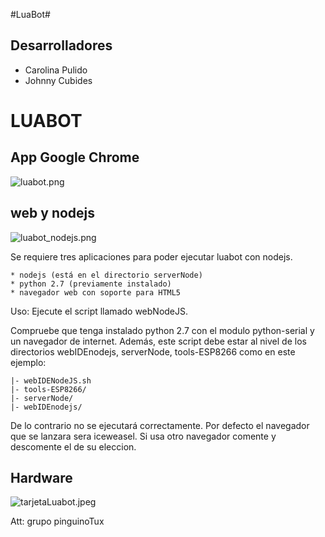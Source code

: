 #LuaBot#

## Desarrolladores ##

* Carolina Pulido
* Johnny Cubides

# LUABOT #

## App Google Chrome ##

![luabot.png](https://bitbucket.org/repo/zbxzr5/images/3073712873-luabot.png)


## web y nodejs ##

![luabot_nodejs.png](https://bitbucket.org/repo/zbxzr5/images/2923158634-luabot_nodejs.png)

Se requiere tres aplicaciones para poder ejecutar luabot con 
nodejs.
 
	* nodejs (está en el directorio serverNode)
	* python 2.7 (previamente instalado)
	* navegador web con soporte para HTML5

Uso:
Ejecute el script llamado webNodeJS.

Compruebe que tenga instalado python 2.7 con el modulo python-serial y un navegador de internet.
Además, este script debe estar al nivel de los directorios webIDEnodejs, serverNode, tools-ESP8266 como en este ejemplo:

```
|- webIDENodeJS.sh
|- tools-ESP8266/
|- serverNode/
|- webIDEnodejs/
```
De lo contrario no se ejecutará correctamente.
Por defecto el navegador que se lanzara sera iceweasel. Si usa 
otro navegador comente y descomente el de su eleccion.

## Hardware ##

![tarjetaLuabot.jpeg](https://bitbucket.org/repo/zbxzr5/images/1531299591-tarjetaLuabot.jpeg)

Att: grupo pinguinoTux
